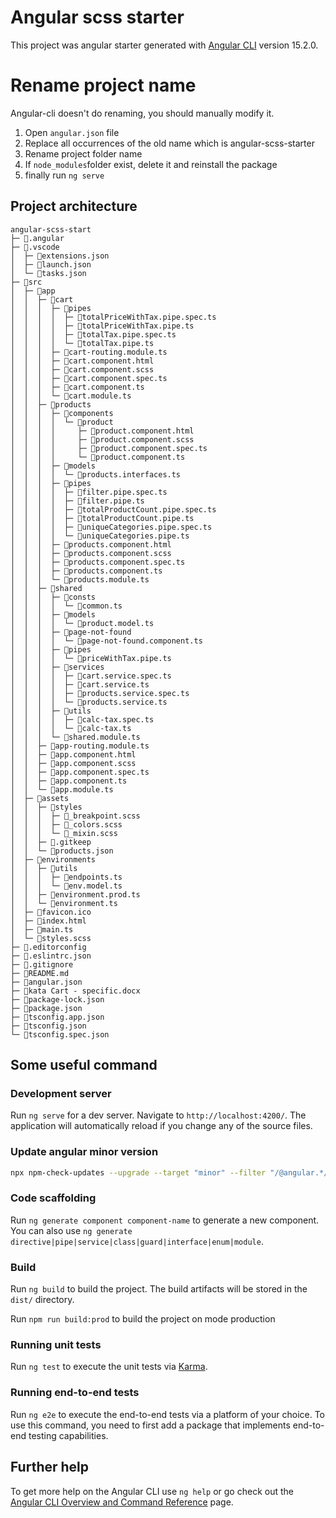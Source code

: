 # Angular scss starter

This project was angular starter generated with [Angular CLI](https://github.com/angular/angular-cli) version 15.2.0.

# Rename project name
Angular-cli doesn't do renaming, you should manually modify it.

1. Open `angular.json` file
2. Replace all occurrences of the old name which is angular-scss-starter
3. Rename project folder name
4. If `node_modules`folder exist, delete it and reinstall the package
5. finally run `ng serve` 

## Project architecture
```
angular-scss-start
├─ 📁.angular
├─ 📁.vscode
│  ├─ 📄extensions.json
│  ├─ 📄launch.json
│  └─ 📄tasks.json
├─ 📁src
│  ├─ 📁app
│  │  ├─ 📁cart
│  │  │  ├─ 📁pipes
│  │  │  │  ├─ 📄totalPriceWithTax.pipe.spec.ts
│  │  │  │  ├─ 📄totalPriceWithTax.pipe.ts
│  │  │  │  ├─ 📄totalTax.pipe.spec.ts
│  │  │  │  └─ 📄totalTax.pipe.ts
│  │  │  ├─ 📄cart-routing.module.ts
│  │  │  ├─ 📄cart.component.html
│  │  │  ├─ 📄cart.component.scss
│  │  │  ├─ 📄cart.component.spec.ts
│  │  │  ├─ 📄cart.component.ts
│  │  │  └─ 📄cart.module.ts
│  │  ├─ 📁products
│  │  │  ├─ 📁components
│  │  │  │  └─ 📁product
│  │  │  │     ├─ 📄product.component.html
│  │  │  │     ├─ 📄product.component.scss
│  │  │  │     ├─ 📄product.component.spec.ts
│  │  │  │     └─ 📄product.component.ts
│  │  │  ├─ 📁models
│  │  │  │  └─ 📄products.interfaces.ts
│  │  │  ├─ 📁pipes
│  │  │  │  ├─ 📄filter.pipe.spec.ts
│  │  │  │  ├─ 📄filter.pipe.ts
│  │  │  │  ├─ 📄totalProductCount.pipe.spec.ts
│  │  │  │  ├─ 📄totalProductCount.pipe.ts
│  │  │  │  ├─ 📄uniqueCategories.pipe.spec.ts
│  │  │  │  └─ 📄uniqueCategories.pipe.ts
│  │  │  ├─ 📄products.component.html
│  │  │  ├─ 📄products.component.scss
│  │  │  ├─ 📄products.component.spec.ts
│  │  │  ├─ 📄products.component.ts
│  │  │  └─ 📄products.module.ts
│  │  ├─ 📁shared
│  │  │  ├─ 📁consts
│  │  │  │  └─ 📄common.ts
│  │  │  ├─ 📁models
│  │  │  │  └─ 📄product.model.ts
│  │  │  ├─ 📁page-not-found
│  │  │  │  └─ 📄page-not-found.component.ts
│  │  │  ├─ 📁pipes
│  │  │  │  └─ 📄priceWithTax.pipe.ts
│  │  │  ├─ 📁services
│  │  │  │  ├─ 📄cart.service.spec.ts
│  │  │  │  ├─ 📄cart.service.ts
│  │  │  │  ├─ 📄products.service.spec.ts
│  │  │  │  └─ 📄products.service.ts
│  │  │  ├─ 📁utils
│  │  │  │  ├─ 📄calc-tax.spec.ts
│  │  │  │  └─ 📄calc-tax.ts
│  │  │  └─ 📄shared.module.ts
│  │  ├─ 📄app-routing.module.ts
│  │  ├─ 📄app.component.html
│  │  ├─ 📄app.component.scss
│  │  ├─ 📄app.component.spec.ts
│  │  ├─ 📄app.component.ts
│  │  └─ 📄app.module.ts
│  ├─ 📁assets
│  │  ├─ 📁styles
│  │  │  ├─ 📄_breakpoint.scss
│  │  │  ├─ 📄_colors.scss
│  │  │  └─ 📄_mixin.scss
│  │  ├─ 📄.gitkeep
│  │  └─ 📄products.json
│  ├─ 📁environments
│  │  ├─ 📁utils
│  │  │  ├─ 📄endpoints.ts
│  │  │  └─ 📄env.model.ts
│  │  ├─ 📄environment.prod.ts
│  │  └─ 📄environment.ts
│  ├─ 📄favicon.ico
│  ├─ 📄index.html
│  ├─ 📄main.ts
│  └─ 📄styles.scss
├─ 📄.editorconfig
├─ 📄.eslintrc.json
├─ 📄.gitignore
├─ 📄README.md
├─ 📄angular.json
├─ 📄kata Cart - specific.docx
├─ 📄package-lock.json
├─ 📄package.json
├─ 📄tsconfig.app.json
├─ 📄tsconfig.json
└─ 📄tsconfig.spec.json
```

## Some useful command
### Development server

Run `ng serve` for a dev server. Navigate to `http://localhost:4200/`. The application will automatically reload if you change any of the source files.

### Update angular minor version
```bash
npx npm-check-updates --upgrade --target "minor" --filter "/@angular.*/"
```
### Code scaffolding

Run `ng generate component component-name` to generate a new component. You can also use `ng generate directive|pipe|service|class|guard|interface|enum|module`.

### Build

Run `ng build` to build the project. The build artifacts will be stored in the `dist/` directory.

Run `npm run build:prod` to build the project on mode production
### Running unit tests

Run `ng test` to execute the unit tests via [Karma](https://karma-runner.github.io).

### Running end-to-end tests

Run `ng e2e` to execute the end-to-end tests via a platform of your choice. To use this command, you need to first add a package that implements end-to-end testing capabilities.

## Further help

To get more help on the Angular CLI use `ng help` or go check out the [Angular CLI Overview and Command Reference](https://angular.io/cli) page.
